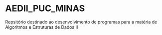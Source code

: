 # AEDII_PUC_MINAS

Repsitório destinado ao desenvolvimento de programas para a matéria de Algoritmos e Estruturas de Dados II
